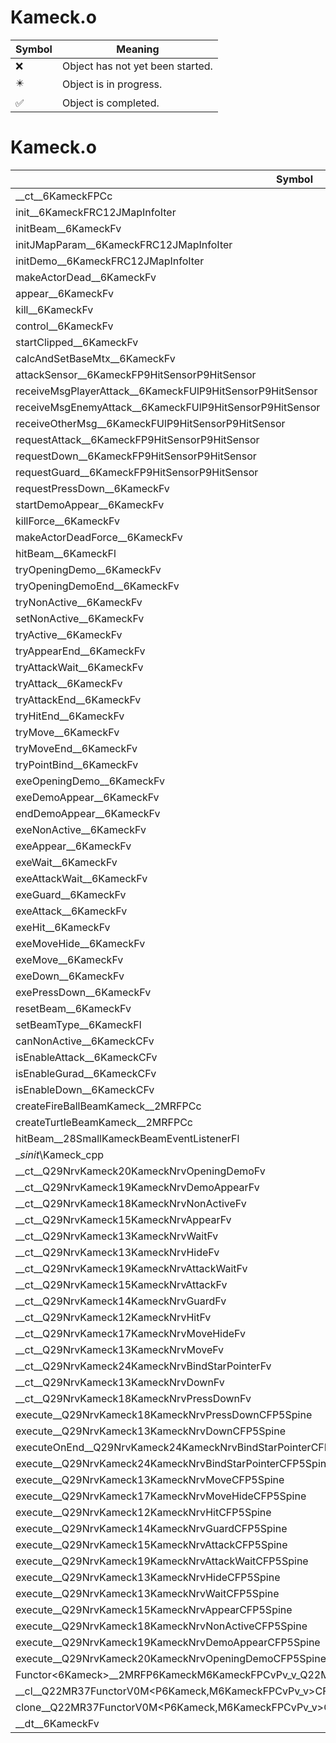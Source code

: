 # Kameck.o
| Symbol | Meaning 
| ------------- | ------------- 
| :x: | Object has not yet been started. 
| :eight_pointed_black_star: | Object is in progress. 
| :white_check_mark: | Object is completed. 


# Kameck.o
| Symbol | Decompiled? |
| ------------- | ------------- |
| __ct__6KameckFPCc | :x: |
| init__6KameckFRC12JMapInfoIter | :x: |
| initBeam__6KameckFv | :x: |
| initJMapParam__6KameckFRC12JMapInfoIter | :x: |
| initDemo__6KameckFRC12JMapInfoIter | :x: |
| makeActorDead__6KameckFv | :x: |
| appear__6KameckFv | :x: |
| kill__6KameckFv | :x: |
| control__6KameckFv | :x: |
| startClipped__6KameckFv | :x: |
| calcAndSetBaseMtx__6KameckFv | :x: |
| attackSensor__6KameckFP9HitSensorP9HitSensor | :x: |
| receiveMsgPlayerAttack__6KameckFUlP9HitSensorP9HitSensor | :x: |
| receiveMsgEnemyAttack__6KameckFUlP9HitSensorP9HitSensor | :x: |
| receiveOtherMsg__6KameckFUlP9HitSensorP9HitSensor | :x: |
| requestAttack__6KameckFP9HitSensorP9HitSensor | :x: |
| requestDown__6KameckFP9HitSensorP9HitSensor | :x: |
| requestGuard__6KameckFP9HitSensorP9HitSensor | :x: |
| requestPressDown__6KameckFv | :x: |
| startDemoAppear__6KameckFv | :x: |
| killForce__6KameckFv | :x: |
| makeActorDeadForce__6KameckFv | :x: |
| hitBeam__6KameckFl | :x: |
| tryOpeningDemo__6KameckFv | :x: |
| tryOpeningDemoEnd__6KameckFv | :x: |
| tryNonActive__6KameckFv | :x: |
| setNonActive__6KameckFv | :x: |
| tryActive__6KameckFv | :x: |
| tryAppearEnd__6KameckFv | :x: |
| tryAttackWait__6KameckFv | :x: |
| tryAttack__6KameckFv | :x: |
| tryAttackEnd__6KameckFv | :x: |
| tryHitEnd__6KameckFv | :x: |
| tryMove__6KameckFv | :x: |
| tryMoveEnd__6KameckFv | :x: |
| tryPointBind__6KameckFv | :x: |
| exeOpeningDemo__6KameckFv | :x: |
| exeDemoAppear__6KameckFv | :x: |
| endDemoAppear__6KameckFv | :x: |
| exeNonActive__6KameckFv | :x: |
| exeAppear__6KameckFv | :x: |
| exeWait__6KameckFv | :x: |
| exeAttackWait__6KameckFv | :x: |
| exeGuard__6KameckFv | :x: |
| exeAttack__6KameckFv | :x: |
| exeHit__6KameckFv | :x: |
| exeMoveHide__6KameckFv | :x: |
| exeMove__6KameckFv | :x: |
| exeDown__6KameckFv | :x: |
| exePressDown__6KameckFv | :x: |
| resetBeam__6KameckFv | :x: |
| setBeamType__6KameckFl | :x: |
| canNonActive__6KameckCFv | :x: |
| isEnableAttack__6KameckCFv | :x: |
| isEnableGurad__6KameckCFv | :x: |
| isEnableDown__6KameckCFv | :x: |
| createFireBallBeamKameck__2MRFPCc | :x: |
| createTurtleBeamKameck__2MRFPCc | :x: |
| hitBeam__28SmallKameckBeamEventListenerFl | :x: |
| __sinit_\Kameck_cpp | :x: |
| __ct__Q29NrvKameck20KameckNrvOpeningDemoFv | :x: |
| __ct__Q29NrvKameck19KameckNrvDemoAppearFv | :x: |
| __ct__Q29NrvKameck18KameckNrvNonActiveFv | :x: |
| __ct__Q29NrvKameck15KameckNrvAppearFv | :x: |
| __ct__Q29NrvKameck13KameckNrvWaitFv | :x: |
| __ct__Q29NrvKameck13KameckNrvHideFv | :x: |
| __ct__Q29NrvKameck19KameckNrvAttackWaitFv | :x: |
| __ct__Q29NrvKameck15KameckNrvAttackFv | :x: |
| __ct__Q29NrvKameck14KameckNrvGuardFv | :x: |
| __ct__Q29NrvKameck12KameckNrvHitFv | :x: |
| __ct__Q29NrvKameck17KameckNrvMoveHideFv | :x: |
| __ct__Q29NrvKameck13KameckNrvMoveFv | :x: |
| __ct__Q29NrvKameck24KameckNrvBindStarPointerFv | :x: |
| __ct__Q29NrvKameck13KameckNrvDownFv | :x: |
| __ct__Q29NrvKameck18KameckNrvPressDownFv | :x: |
| execute__Q29NrvKameck18KameckNrvPressDownCFP5Spine | :x: |
| execute__Q29NrvKameck13KameckNrvDownCFP5Spine | :x: |
| executeOnEnd__Q29NrvKameck24KameckNrvBindStarPointerCFP5Spine | :x: |
| execute__Q29NrvKameck24KameckNrvBindStarPointerCFP5Spine | :x: |
| execute__Q29NrvKameck13KameckNrvMoveCFP5Spine | :x: |
| execute__Q29NrvKameck17KameckNrvMoveHideCFP5Spine | :x: |
| execute__Q29NrvKameck12KameckNrvHitCFP5Spine | :x: |
| execute__Q29NrvKameck14KameckNrvGuardCFP5Spine | :x: |
| execute__Q29NrvKameck15KameckNrvAttackCFP5Spine | :x: |
| execute__Q29NrvKameck19KameckNrvAttackWaitCFP5Spine | :x: |
| execute__Q29NrvKameck13KameckNrvHideCFP5Spine | :x: |
| execute__Q29NrvKameck13KameckNrvWaitCFP5Spine | :x: |
| execute__Q29NrvKameck15KameckNrvAppearCFP5Spine | :x: |
| execute__Q29NrvKameck18KameckNrvNonActiveCFP5Spine | :x: |
| execute__Q29NrvKameck19KameckNrvDemoAppearCFP5Spine | :x: |
| execute__Q29NrvKameck20KameckNrvOpeningDemoCFP5Spine | :x: |
| Functor&lt;6Kameck&gt;__2MRFP6KameckM6KameckFPCvPv_v_Q22MR37FunctorV0M&lt;P6Kameck,M6KameckFPCvPv_v&gt; | :x: |
| __cl__Q22MR37FunctorV0M&lt;P6Kameck,M6KameckFPCvPv_v&gt;CFv | :x: |
| clone__Q22MR37FunctorV0M&lt;P6Kameck,M6KameckFPCvPv_v&gt;CFP7JKRHeap | :x: |
| __dt__6KameckFv | :x: |
